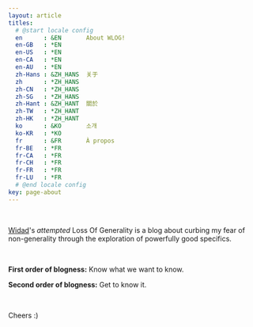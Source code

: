```yaml
---
layout: article
titles:
  # @start locale config
  en      : &EN       About WLOG!
  en-GB   : *EN
  en-US   : *EN
  en-CA   : *EN
  en-AU   : *EN
  zh-Hans : &ZH_HANS  关于
  zh      : *ZH_HANS
  zh-CN   : *ZH_HANS
  zh-SG   : *ZH_HANS
  zh-Hant : &ZH_HANT  關於
  zh-TW   : *ZH_HANT
  zh-HK   : *ZH_HANT
  ko      : &KO       소개
  ko-KR   : *KO
  fr      : &FR       À propos
  fr-BE   : *FR
  fr-CA   : *FR
  fr-CH   : *FR
  fr-FR   : *FR
  fr-LU   : *FR
  # @end locale config
key: page-about
---
```


<br/>

<a class="page-link" href="https://widaddabbas.github.io/about">Widad</a>'s *attempted* Loss Of Generality is a blog about curbing my fear of non-generality through the exploration of powerfully good specifics.

<br/>

**First order of blogness:** Know what we want to know.
<br/>

**Second order of blogness:** Get to know it.

<br/>

Cheers :)
